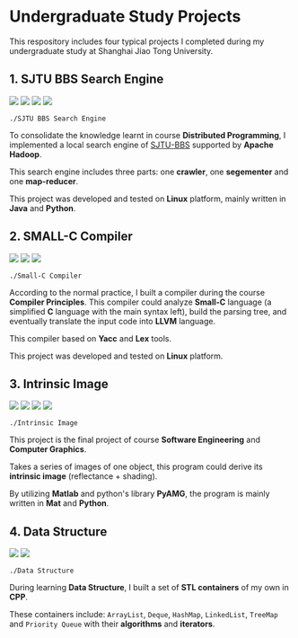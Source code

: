 # Undergraduate Study Projects

This respository includes four typical projects I completed during my undergraduate study at Shanghai Jiao Tong University.

## 1. SJTU BBS Search Engine 
![](https://img.shields.io/badge/Hadoop-2.9.0-blue.svg?style=flat-square) ![](https://img.shields.io/badge/Stanford%20Segmenter-3.8.0-green.svg?style=flat-square)
![](https://img.shields.io/badge/Language-Java%20|%20Python-yellowgreen.svg?style=flat-square) 
![](https://img.shields.io/badge/Platform-Linux-lightgray.svg?style=flat-square)

    ./SJTU BBS Search Engine

To consolidate the knowledge learnt in course **Distributed Programming**, I implemented a local search engine of [SJTU-BBS](http://bbs.sjtu.edu.cn) supported by **Apache Hadoop**.

This search engine includes three parts: one **crawler**, one **segementer** and one **map-reducer**.

This project was developed and tested on **Linux** platform, mainly written in **Java** and **Python**.

## 2. SMALL-C Compiler 

![](https://img.shields.io/badge/Yacc-1.0.0-green.svg?style=flat-square) 
![](https://img.shields.io/badge/Lex-1.0.0-blue.svg?style=flat-square) 
![](https://img.shields.io/badge/Platform-Linux-lightgray.svg?style=flat-square) 

    ./Small-C Compiler

According to the normal practice, I built a compiler during the course **Compiler Principles**. This compiler could analyze **Small-C** language (a simplified **C** language with the main syntax left), build the parsing tree, and eventually translate the input code into **LLVM** language.

This compiler based on **Yacc** and **Lex** tools.

This project was developed and tested on **Linux** platform.

## 3. Intrinsic Image 
![](https://img.shields.io/badge/PyAMG-3.3.2-blue.svg?style=flat-square)
![](https://img.shields.io/badge/Matlab-2015a-green.svg?style=flat-square)  ![](https://img.shields.io/badge/Language-Mat%20|%20Python-yellowgreen.svg?style=flat-square) ![](https://img.shields.io/badge/Platform-Windows-lightgray.svg?style=flat-square)

    ./Intrinsic Image

This project is the final project of course **Software Engineering** and **Computer Graphics**.

Takes a series of images of one object, this program could derive its **intrinsic image** (reflectance + shading).

By utilizing **Matlab** and python's library **PyAMG**, the program is mainly written in **Mat** and **Python**.

## 4. Data Structure
![](https://img.shields.io/badge/Language-C++-yellowgreen.svg?style=flat-square) ![](https://img.shields.io/badge/Platform-Windows%20|%20Linux-lightgray.svg?style=flat-square)

    ./Data Structure

During learning **Data Structure**, I built a set of **STL containers** of my own in **CPP**.

These containers include: `ArrayList`, `Deque`, `HashMap`, `LinkedList`, `TreeMap` and `Priority Queue` with their **algorithms** and **iterators**.